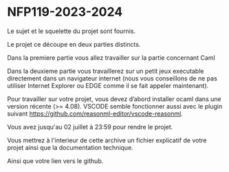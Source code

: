 # NFP119-2023-2024
Le sujet et le squelette du projet sont fournis.

Le projet ce découpe en deux parties distincts.

Dans la premiere partie vous allez travailler sur la partie concernant Caml

Dans la deuxieme partie vous travaillerez sur un petit jeux executable directement dans un navigateur internet (nous vous conseillons de ne pas utiliser Internet Explorer ou EDGE comme il se fait appeler maintenant).

Pour travailler sur votre projet, vous devez d’abord installer ocaml dans une version récente (>= 4.08). VSCODE semble fonctionner aussi avec le plugin suivant https://github.com/reasonml-editor/vscode-reasonml.

Vous avez jusqu'au 02 juillet à 23:59 pour rendre le projet.

Vous mettrez à l'interieur de cette archive un fichier explicatif de votre projet ainsi que la documentation technique.

Ainsi que votre lien vers le github.

